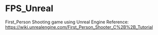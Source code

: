 # FPS_Unreal
First_Person Shooting game using Unreal Engine
Reference: https://wiki.unrealengine.com/First_Person_Shooter_C%2B%2B_Tutorial
